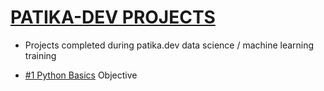 # [PATIKA-DEV PROJECTS](https://www.patika.dev/)
* Projects completed during patika.dev data science / machine learning training 

* [#1 Python Basics](https://www.patika.dev/egitimler/veri-bilimi-patikasi/python-temel)
  Objective




